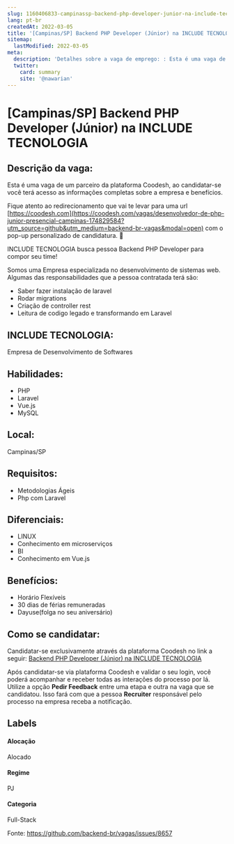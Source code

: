 ```yaml
---
slug: 1160406833-campinassp-backend-php-developer-junior-na-include-tecnologia
lang: pt-br
createdAt: 2022-03-05
title: '[Campinas/SP] Backend PHP Developer (Júnior) na INCLUDE TECNOLOGIA - Vaga de Emprego'
sitemap:
  lastModified: 2022-03-05
meta:
  description: 'Detalhes sobre a vaga de emprego: : Esta é uma vaga de um parceiro da plataforma Coodesh, ao candidatar-se você terá acesso as informações completas sobre a empresa e benefícios.  Fique atento ao redirecionamento que vai te levar para uma url [https://coodesh.com](https://coodesh.com/vagas/desenvolvedor-de-php-junior-presencial-campinas-174829584?utm_source=github&utm_medium=backend-br-vagas&modal=open) com o pop-up personalizado de candidatura. 👋 <p>INCLUDE TECNOLOGIA busca pessoa Backend PHP Developer para compor seu time!</p> <p>Somos uma Empresa especializada no desenvolvimento de sistemas web. Algumas das responsabilidades que a pessoa contratada terá são:</p> <ul> <li>Saber fazer instalação de laravel&nbsp;</li> <li>Rodar migrations</li> <li>Criação de controller rest</li> <li>Leitura de codigo legado e transformando em Laravel</li> </ul> <p></p> <p></p> <p></p> <p></p>'
  twitter:
    card: summary
    site: '@nawarian'
---
```


# [Campinas/SP] Backend PHP Developer (Júnior) na INCLUDE TECNOLOGIA

## Descrição da vaga: 
Esta é uma vaga de um parceiro da plataforma Coodesh, ao candidatar-se você terá acesso as informações completas sobre a empresa e benefícios.


Fique atento ao redirecionamento que vai te levar para uma url [https://coodesh.com](https://coodesh.com/vagas/desenvolvedor-de-php-junior-presencial-campinas-174829584?utm_source=github&utm_medium=backend-br-vagas&modal=open) com o pop-up personalizado de candidatura. 👋
<p>INCLUDE TECNOLOGIA busca pessoa Backend PHP Developer para compor seu time!</p>
<p>Somos uma Empresa especializada no desenvolvimento de sistemas web. Algumas das responsabilidades que a pessoa contratada terá são:</p>
<ul>
<li>Saber fazer instalação de laravel&nbsp;</li>
<li>Rodar migrations</li>
<li>Criação de controller rest</li>
<li>Leitura de codigo legado e transformando em Laravel</li>
</ul>
<p></p>
<p></p>
<p></p>
<p></p>

## INCLUDE TECNOLOGIA: 
 <p>Empresa de Desenvolvimento de Softwares</p>
</p>

 ## Habilidades: 
 - PHP 
- Laravel 
- Vue.js 
- MySQL
## Local: 
 Campinas/SP
## Requisitos: 
 - Metodologias Ágeis 
- Php com Laravel
## Diferenciais: 
 - LINUX 
- Conhecimento em microserviços 
- BI 
- Conhecimento em Vue.js
## Benefícios: 
 - Horário Flexíveis 
- 30 dias de férias remuneradas 
- Dayuse(folga no seu aniversário)
## Como se candidatar:
Candidatar-se exclusivamente através da plataforma Coodesh no link a seguir: [Backend PHP Developer (Júnior) na INCLUDE TECNOLOGIA](https://coodesh.com/vagas/desenvolvedor-de-php-junior-presencial-campinas-174829584?utm_source=github&utm_medium=backend-br-vagas&modal=open)


Após candidatar-se via plataforma Coodesh e validar o seu login, você poderá acompanhar e receber todas as interações do processo por lá. Utilize a opção **Pedir Feedback** entre uma etapa e outra na vaga que se candidatou. Isso fará com que a pessoa **Recruiter** responsável pelo processo na empresa receba a notificação.
## Labels
#### Alocação
Alocado
#### Regime
PJ
#### Categoria
Full-Stack

Fonte: https://github.com/backend-br/vagas/issues/8657